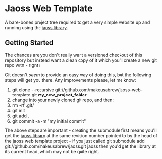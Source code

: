 Jaoss Web Template
==================

A bare-bones project tree required to get a very simple website up and running
using the [jaoss library](http://github.com/makeusabrew/jaoss).

Getting Started
---------------

The chances are you don't really want a versioned checkout of this repository
but instead want a clean copy of it which you'll create a new git repo with -
right?

Git doesn't *seem* to provide an easy way of doing this, but the following
steps will get you there. Any improvements please, let me know:

1. git clone --recursive git://github.com/makeusabrew/jaoss-web-template.git **my_new_project_folder**
2. change into your newly cloned git repo, and then:
3. rm -rf .git/
3. git init
4. git add .
5. git commit -a -m "my initial commit"

The above steps are important - creating the submodule first means you'll get
the [jaoss library](http://github.com/makeusabrew/jaoss) at the same revision
number pointed to by the head of the jaoss web template project - if you just
called git submodule add git://github.com/makeusabrew/jaoss.git jaoss then you'd
get the library at its current head, which may not be quite right.
